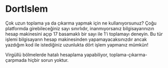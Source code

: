# DortIslem
Çok uzun toplama ya da çıkarma yapmak için ne kullanıyorsunuz? Çoğu platformda girebileceğiniz sayı sınırlıdır, inanmıyorsanız bilgisayarınızın hesap makinesini açıp 17 basamaklı bir sayı ile 1'i toplamayı deneyin. Bu tür işlemi bilgisayarın hesap makinesinden yapamayacaksınızdır ancak yazdığım kod ile istediğiniz uzunlukta dört işlem yapmanız mümkün!


Virgüllü bölmelerde hatalı hesaplama yapabiliyor, toplama-çıkarma-çarpmada hiçbir sorun yoktur.
